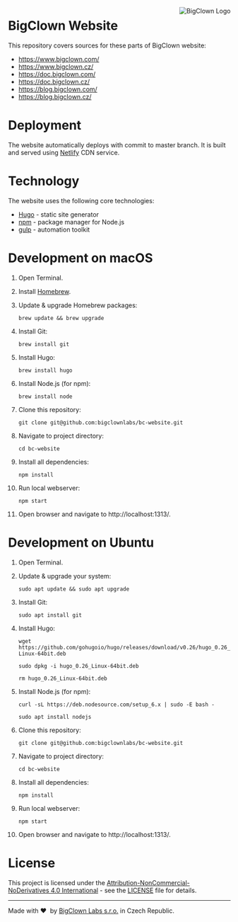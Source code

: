 <a href="https://www.bigclown.com"><img src="https://s3.eu-central-1.amazonaws.com/bigclown/gh-readme-logo.png" alt="BigClown Logo" align="right"></a>

# BigClown Website

This repository covers sources for these parts of BigClown website:

* https://www.bigclown.com/
* https://www.bigclown.cz/
* https://doc.bigclown.com/
* https://doc.bigclown.cz/
* https://blog.bigclown.com/
* https://blog.bigclown.cz/

# Deployment

The website automatically deploys with commit to master branch. It is built and served using [Netlify](https://www.netlify.com/) CDN service.

# Technology

The website uses the following core technologies:

* [Hugo](https://gohugo.io/) - static site generator
* [npm](https://www.npmjs.com/) - package manager for Node.js
* [gulp](https://gulpjs.com/) - automation toolkit

# Development on macOS

1. Open Terminal.

2. Install [Homebrew](https://brew.sh/).

3. Update & upgrade Homebrew packages:

    `brew update && brew upgrade`

4. Install Git:

    `brew install git`

5. Install Hugo:

    `brew install hugo`

6. Install Node.js (for npm):

    `brew install node`

7. Clone this repository:

    `git clone git@github.com:bigclownlabs/bc-website.git`

8. Navigate to project directory:

    `cd bc-website`

9. Install all dependencies:

    `npm install`

10. Run local webserver:

    `npm start`

11. Open browser and navigate to http://localhost:1313/.

# Development on Ubuntu

1. Open Terminal.

2. Update & upgrade your system:

    `sudo apt update && sudo apt upgrade`

3. Install Git:

    `sudo apt install git`

4. Install Hugo:

    `wget https://github.com/gohugoio/hugo/releases/download/v0.26/hugo_0.26_Linux-64bit.deb`

    `sudo dpkg -i hugo_0.26_Linux-64bit.deb`

    `rm hugo_0.26_Linux-64bit.deb`

5. Install Node.js (for npm):

    `curl -sL https://deb.nodesource.com/setup_6.x | sudo -E bash -`

    `sudo apt install nodejs`

6. Clone this repository:

    `git clone git@github.com:bigclownlabs/bc-website.git`

7. Navigate to project directory:

    `cd bc-website`

8. Install all dependencies:

    `npm install`

9. Run local webserver:

    `npm start`

10. Open browser and navigate to http://localhost:1313/.

# License

This project is licensed under the [Attribution-NonCommercial-NoDerivatives 4.0 International](https://creativecommons.org/licenses/by-nc-nd/4.0/) - see the [LICENSE](LICENSE) file for details.

---

Made with &#x2764;&nbsp; by [BigClown Labs s.r.o.](https://www.bigclown.com) in Czech Republic.
